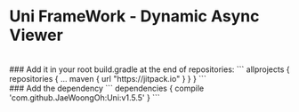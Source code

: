 # Uni FrameWork - Dynamic Async Viewer

<br>
### Add it in your root build.gradle at the end of repositories:
```
allprojects {
  repositories {
		...
		maven { url "https://jitpack.io" }
	}
}
```

<br>  
### Add the dependency
```
dependencies {
  compile 'com.github.JaeWoongOh:Uni:v1.5.5'
}
```


